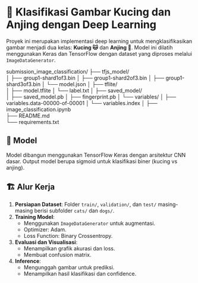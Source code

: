 # 🐾 Klasifikasi Gambar Kucing dan Anjing dengan Deep Learning

Proyek ini merupakan implementasi deep learning untuk mengklasifikasikan gambar menjadi dua kelas: **Kucing 🐱** dan **Anjing 🐶**. Model ini dilatih menggunakan Keras dan TensorFlow dengan dataset yang diproses melalui `ImageDataGenerator`.

submission_image_classification/
├── tfjs_model/               
│   ├── group1-shard1of3.bin
│   ├── group1-shard2of3.bin
│   ├── group1-shard3of3.bin
│   └── model.json
│
├── tflite/                  
│   ├── model.tflite
│   └── label.txt
│
├── saved_model/             
│   ├── saved_model.pb
│   ├── fingerprint.pb
│   └── variables/
│       ├── variables.data-00000-of-00001
│       └── variables.index
│
├── image_classification.ipynb           
├── README.md               
└── requirements.txt         

## 🧠 Model

Model dibangun menggunakan TensorFlow Keras dengan arsitektur CNN dasar. Output model berupa sigmoid untuk klasifikasi biner (kucing vs anjing).

## 🏗️ Alur Kerja

1. **Persiapan Dataset**: Folder `train/`, `validation/`, dan `test/` masing-masing berisi subfolder `cats/` dan `dogs/`.
2. **Training Model**:
   - Menggunakan `ImageDataGenerator` untuk augmentasi.
   - Optimizer: Adam.
   - Loss Function: Binary Crossentropy.
3. **Evaluasi dan Visualisasi**:
   - Menampilkan grafik akurasi dan loss.
   - Membuat confusion matrix.
4. **Inference**:
   - Mengunggah gambar untuk prediksi.
   - Menampilkan hasil klasifikasi dan confidence.

